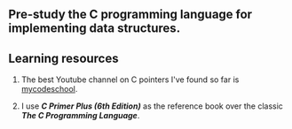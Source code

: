 ## Pre-study the C programming language for implementing data structures.

## Learning resources

1. The best Youtube channel on C pointers I've found so far is [mycodeschool](https://www.youtube.com/user/mycodeschool/featured).

2. I use ***C Primer Plus (6th Edition)*** as the reference book over the classic ***The C Programming Language***.
